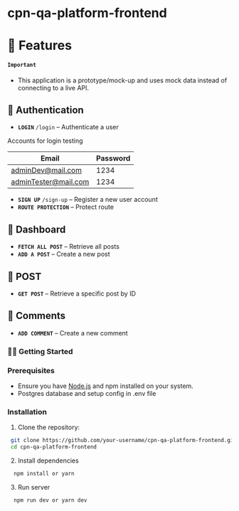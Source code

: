 # cpn-qa-platform-frontend

# 📌 Features

#### ``Important`` 

- This application is a prototype/mock-up and uses mock data instead of connecting to a live API.

## 🔐 Authentication


- **`LOGIN`** `/login` – Authenticate a user

Accounts for login testing

| Email | Password |
| ------------- | ------------- |
| adminDev@mail.com | 1234 |
| adminTester@mail.com | 1234 |

- **`SIGN UP`** `/sign-up` – Register a new user account
- **`ROUTE PROTECTION`** – Protect route

## 📝 Dashboard

- **`FETCH ALL POST`**  – Retrieve all posts
- **`ADD A POST`**  – Create a new post

## 💬 POST

- **`GET POST`**  – Retrieve a specific post by ID

## 💬 Comments

- **`ADD COMMENT`** – Create a new comment

### 🧑‍💻 Getting Started

### Prerequisites

- Ensure you have [Node.js](https://nodejs.org/) and npm installed on your system.
- Postgres database and setup config in .env file
  
### Installation

1. Clone the repository:

  ```bash
   git clone https://github.com/your-username/cpn-qa-platform-frontend.git
   cd cpn-qa-platform-frontend
  ```

2. Install dependencies

  ```bash
    npm install or yarn
  ```
3. Run server
  ```bash
    npm run dev or yarn dev
  ```

